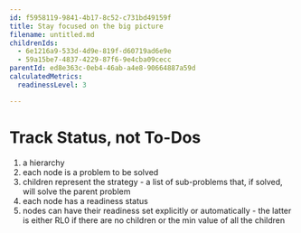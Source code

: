 ```yaml
---
id: f5958119-9841-4b17-8c52-c731bd49159f
title: Stay focused on the big picture
filename: untitled.md
childrenIds:
  - 6e1216a9-533d-4d9e-819f-d60719ad6e9e
  - 59a15be7-4837-4229-87f6-9e4cba09cecc
parentId: ed8e363c-0eb4-46ab-a4e8-90664887a59d
calculatedMetrics:
  readinessLevel: 3

---
```

# Track Status, not To-Dos

1. a hierarchy
2. each node is a problem to be solved
3. children represent the strategy - a list of sub-problems that, if solved, will solve the parent problem
4. each node has a readiness status
5. nodes can have their readiness set explicitly or automatically - the latter is either RL0 if there are no children or the min value of all the children